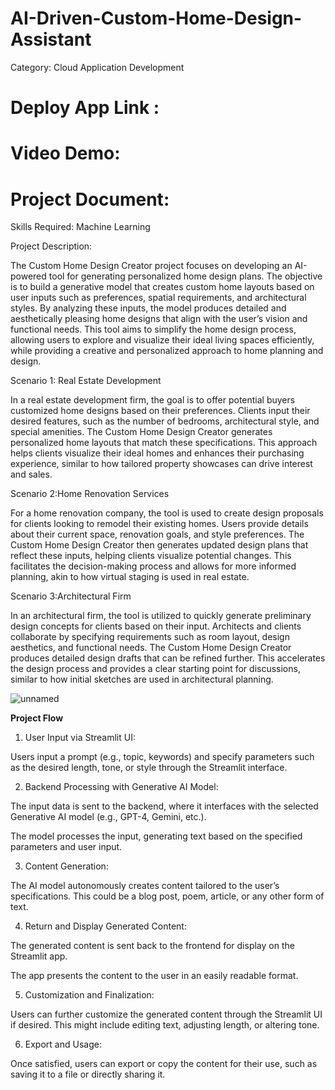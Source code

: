 # AI-Driven-Custom-Home-Design-Assistant
Category: Cloud Application Development

# Deploy App Link :



# Video Demo:



# Project Document:



Skills Required: Machine Learning

Project Description:

The Custom Home Design Creator project focuses on developing an AI-powered tool for generating personalized home design plans. The objective is to build a generative model that creates custom home layouts based on user inputs such as preferences, spatial requirements, and architectural styles. By analyzing these inputs, the model produces detailed and aesthetically pleasing home designs that align with the user’s vision and functional needs. This tool aims to simplify the home design process, allowing users to explore and visualize their ideal living spaces efficiently, while providing a creative and personalized approach to home planning and design.



Scenario 1: Real Estate Development

In a real estate development firm, the goal is to offer potential buyers customized home designs based on their preferences. Clients input their desired features, such as the number of bedrooms, architectural style, and special amenities. The Custom Home Design Creator generates personalized home layouts that match these specifications. This approach helps clients visualize their ideal homes and enhances their purchasing experience, similar to how tailored property showcases can drive interest and sales.



Scenario 2:Home Renovation Services

For a home renovation company, the tool is used to create design proposals for clients looking to remodel their existing homes. Users provide details about their current space, renovation goals, and style preferences. The Custom Home Design Creator then generates updated design plans that reflect these inputs, helping clients visualize potential changes. This facilitates the decision-making process and allows for more informed planning, akin to how virtual staging is used in real estate.



Scenario 3:Architectural Firm

In an architectural firm, the tool is utilized to quickly generate preliminary design concepts for clients based on their input. Architects and clients collaborate by specifying requirements such as room layout, design aesthetics, and functional needs. The Custom Home Design Creator produces detailed design drafts that can be refined further. This accelerates the design process
 and provides a clear starting point for discussions, similar to how initial sketches are used in architectural planning.

 
![unnamed](https://github.com/user-attachments/assets/e3f33b94-fd4f-4805-9901-1ea49f4a017f)


**Project Flow**
1. User Input via Streamlit UI:

Users input a prompt (e.g., topic, keywords) and specify parameters such as the desired length, tone, or style through the Streamlit interface.

2. Backend Processing with Generative AI Model:

The input data is sent to the backend, where it interfaces with the selected Generative AI model (e.g., GPT-4, Gemini, etc.).

The model processes the input, generating text based on the specified parameters and user input.

3. Content Generation:

The AI model autonomously creates content tailored to the user’s specifications. This could be a blog post, poem, article, or any other form of text.

4. Return and Display Generated Content:

The generated content is sent back to the frontend for display on the Streamlit app.

The app presents the content to the user in an easily readable format.

5. Customization and Finalization:

Users can further customize the generated content through the Streamlit UI if desired. This might include editing text, adjusting length, or altering tone.

6. Export and Usage:


Once satisfied, users can export or copy the content for their use, such as saving it to a file or directly sharing it.

